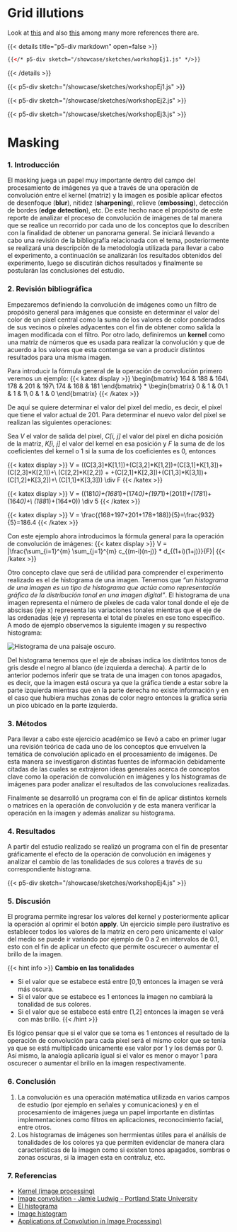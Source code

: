 # Grid illutions

Look at [this](https://mathworld.wolfram.com/ScintillatingGridIllusion.html) and also [this](https://www.illusionsindex.org/i/scintillating-grid) among many more references there are.

{{< details title="p5-div markdown" open=false >}}

```html
{{</* p5-div sketch="/showcase/sketches/workshopEj1.js" */>}}
```

{{< /details >}}

{{< p5-div sketch="/showcase/sketches/workshopEj1.js" >}}

{{< p5-div sketch="/showcase/sketches/workshopEj2.js" >}}

{{< p5-div sketch="/showcase/sketches/workshopEj3.js" >}}

<!-- ------------------------- CONVOLUTION -------------------------------- -->
# Masking

### **1. Introducción**
El masking juega un papel muy importante dentro del campo del procesamiento de imágenes ya que a través de una operación de convolución entre el kernel (matriz) y la imagen es posible aplicar efectos de desenfoque (**blur**), nitidez (**sharpening**), relieve (**embossing**), detección de bordes (**edge detection**), etc. De este hecho nace el propósito de este reporte de analizar el proceso de convolución de imágenes de tal manera que se realice un recorrido por cada uno de los conceptos que lo describen con la finalidad de obtener un panorama general. Se iniciará llevando a cabo una revisión de la bibliografía relacionada con el tema, posteriormente se realizará una descripción de la metodología utilizada para llevar a cabo el experimento, a continuación se analizarán los resultados obtenidos del experimento, luego se discutirán dichos resultados y finalmente se postularán las conclusiones del estudio.

### **2. Revisión bibliográfica**
Empezaremos definiendo la convolución de imágenes como un filtro de propósito general para imágenes que consiste en determinar el valor del color de un píxel central como la suma de los valores de color ponderados de sus vecinos o píxeles adyacentes con el fin de obtener como salida la imagen modificada con el filtro. Por otro lado, definiremos un **kernel** como una matriz de números que es usada para realizar la convolución y que de acuerdo a los valores que esta contenga se van a producir distintos resultados para una misma imagen. 

Para introducir la fórmula general de la operación de convolución primero veremos un ejemplo:
{{< katex display >}}
  \begin{bmatrix}
    164 & 188 & 164\\
    178 & 201 & 197\\
    174 & 168 & 181
  \end{bmatrix} *
  \begin{bmatrix}
    0 & 1 & 0\\
    1 & 1 & 1\\
    0 & 1 & 0
  \end{bmatrix}
{{< /katex >}}

De aquí se quiere determinar el valor del pixel del medio, es decir, el pixel que tiene el valor actual de 201. Para determinar el nuevo valor del píxel se realizan las siguientes operaciones:

Sea *V* el valor de salida del pixel, *C[i, j]* el valor del píxel en dicha posición de la matriz, *K[i, j]* el valor del kernel en esa posición y *F* la suma de de los coeficientes del kernel o 1 si la suma de los coeficientes es 0, entonces

{{< katex display >}}
  V = ((C[3,3]*K[1,1])+(C[3,2]*K[1,2])+(C[3,1]*K[1,3])+(C[2,3]*K[2,1])+\\
  (C[2,2]*K[2,2]) + +(C[2,1]*K[2,3])+(C[1,3]*K[3,1])+(C[1,2]*K[3,2])+\\
  (C[1,1]*K[3,3])) \div F
{{< /katex >}}

{{< katex display >}}
  V = ((181*0)+(168*1)+(174*0)+(197*1)+(201*1)+(178*1)+(164*0)+\\
  (188*1)+(164*0)) \div 5
{{< /katex >}}

{{< katex display >}}
  V = \frac{(168+197+201+178+188)}{5}=\frac{932}{5}=186.4
{{< /katex >}}

Con este ejemplo ahora introducimos la fórmula general para la operación de convolución de imágenes:
{{< katex display >}}
  V = |\frac{\sum_{i=1}^{m} \sum_{j=1}^{m} c_{(m-i)(n-j)} * d_{(1+i)(1+j)}}{F}|
{{< /katex >}}

Otro concepto clave que será de utilidad para comprender el experimento realizado es el de histograma de una imagen. Tenemos que *“un histograma de una imagen es un tipo de histograma que actúa como representación gráfica de la distribución tonal en una imagen digital”*. El histograma de una imagen representa el número de píxeles de cada valor tonal donde el eje de abscisas (eje x) representa las variaciones tonales mientras que el eje de las ordenadas (eje y) representa el total de píxeles en ese tono específico. A modo de ejemplo observemos la siguiente imagen y su respectivo histograma:

![Histograma de una paisaje oscuro.](/showcase/sketches/histograma01.jpg "Paisaje oscuro")

Del histograma tenemos que el eje de absisas indica los distitntos tonos de gris desde el negro al blanco (de izquierda a derecha). A partir de lo anterior podemos inferir que se trata de una imagen con tonos apagados, es decir, que la imagen está oscura ya que la gráfica tiende a estar sobre la parte izquierda mientras que en la parte derecha no existe información y en el caso que hubiera muchas zonas de color negro entonces la grafica seria un pico ubicado en la parte izquierda. 

### **3. Métodos**
Para llevar a cabo este ejercicio académico se llevó a cabo en primer lugar una revisión teórica de cada uno de los conceptos que envuelven la temática de convolución aplicado en el procesamiento de imágenes. De esta manera se investigaron distintas fuentes de información debidamente citadas de las cuales se extrajeron ideas generales acerca de conceptos clave como la operación de convolución en imágenes y los histogramas de imágenes para poder analizar el resultados de las convoluciones realizadas.

Finalmente se desarrolló un programa con el fin de aplicar distintos kernels o matrices en la operación de convolución y de esta manera verificar la operación en la imagen y además analizar su histograma.

### **4. Resultados**
A partir del estudio realizado se realizó un programa con el fin de presentar gráficamente el efecto de la operación de convolución en imágenes y analizar el cambio de las tonalidades de sus colores a través de su correspondiente histograma.

{{< p5-div sketch="/showcase/sketches/workshopEj4.js" >}}

### **5. Discusión**

El programa permite ingresar los valores del kernel y posteriormente aplicar la operación al oprimir el botón **apply**. Un ejercicio simple pero ilustrativo es establecer todos los valores de la matriz en cero pero únicamente el valor del medio se puede ir variando por ejemplo de 0 a 2 en intervalos de 0.1, esto con el fin de aplicar un efecto que permite oscurecer o aumentar el brillo de la imagen.

{{< hint info >}}
**Cambio en las tonalidades**  
- Si el valor que se estabece está entre [0,1) entonces la imagen se verá más oscura. <br>
- Si el valor que se estabece es 1 entonces la imagen no cambiará la tonalidad de sus colores. <br>
- Si el valor que se estabece está entre (1,2] entonces la imagen se verá con más brillo.
{{< /hint >}}

Es lógico pensar que si el valor que se toma es 1 entonces el resultado de la operación de convolución para cada píxel será el mismo color que se tenía ya que se está multiplicado únicamente ese valor por 1 y los demás por 0. Así mismo, la analogía aplicaría igual si el valor es menor o mayor 1 para oscurecer o aumentar el brillo en la imagen respectivamente.

### **6. Conclusión**

1. La convolución es una operación matématica utilizada en varios campos de estudio (por ejemplo en señales y comunicaciones) y en el procesamiento de imágenes juega un papel importante en distintas implementaciones como filtros en aplicaciones, reconocimiento facial, entre otros. 
2. Los histogramas de imágenes son herrmientas útiles para el análisis de tonalidades de los colores ya que permiten evidenciar de manera clara características de la imagen como si existen tonos apagados, sombras o zonas oscuras, si la imagen esta en contraluz, etc.

### **7. Referencias**

- [Kernel (image processing)](https://en.wikipedia.org/wiki/Kernel_%28image_processing%29)
- [Image convolution - Jamie Ludwig - Portland State University](http://web.pdx.edu/~jduh/courses/Archive/geog481w07/Students/Ludwig_ImageConvolution.pdf)
- [El histograma](http://www.thewebfoto.com/2-hacer-fotos/217-el-histograma)
- [Image histogram](https://en.wikipedia.org/wiki/Image_histogram)
- [Applications of Convolution in Image Processing)](https://www.youtube.com/watch?v=BQyMZ0caFbg)
